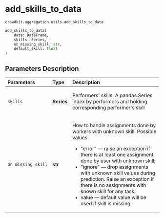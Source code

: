 # add_skills_to_data
`crowdkit.aggregation.utils.add_skills_to_data`

```python
add_skills_to_data(
    data: DataFrame,
    skills: Series,
    on_missing_skill: str,
    default_skill: float
)
```

## Parameters Description

| Parameters | Type | Description |
| :----------| :----| :-----------|
`skills`|**Series**|<p>Performers&#x27; skills. A pandas.Series index by performers and holding corresponding performer&#x27;s skill</p>
`on_missing_skill`|**str**|<p>How to handle assignments done by workers with unknown skill. Possible values:<ul><li>&quot;error&quot; — raise an exception if there is at least one assignment done by user with unknown skill;</li><li>&quot;ignore&quot; — drop assignments with unknown skill values during prediction. Raise an exception if there is no  assignments with known skill for any task;</li><li>value — default value will be used if skill is missing.</li></ul></p>
